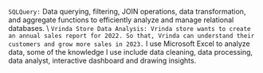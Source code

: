 ```SQLQuery:``` Data querying, filtering, JOIN operations, data transformation, and aggregate functions to efficiently analyze and manage relational databases. 
\\ ```Vrinda Store Data Analysis: Vrinda store wants to create an annual sales report for 2022. So that, Vrinda can understand their customers and grow more sales in 2023.``` I use Microsoft Excel to analyze data, some of the knowledge I use include data cleaning, data processing, data analyst, interactive dashboard and drawing insights.
